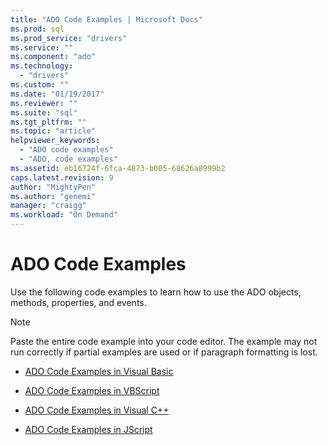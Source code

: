 ```yaml
---
title: "ADO Code Examples | Microsoft Docs"
ms.prod: sql
ms.prod_service: "drivers"
ms.service: ""
ms.component: "ado"
ms.technology:
  - "drivers"
ms.custom: ""
ms.date: "01/19/2017"
ms.reviewer: ""
ms.suite: "sql"
ms.tgt_pltfrm: ""
ms.topic: "article"
helpviewer_keywords: 
  - "ADO code examples"
  - "ADO, code examples"
ms.assetid: eb16724f-6fca-4873-b005-68626a8999b2
caps.latest.revision: 9
author: "MightyPen"
ms.author: "genemi"
manager: "craigg"
ms.workload: "On Demand"
---
```

# ADO Code Examples
Use the following code examples to learn how to use the ADO objects, methods, properties, and events.  
  
> [!NOTE]
>  Paste the entire code example into your code editor. The example may not run correctly if partial examples are used or if paragraph formatting is lost.  
  
-   [ADO Code Examples in Visual Basic](../../../ado/reference/ado-api/ado-code-examples-in-visual-basic.md)  
  
-   [ADO Code Examples in VBScript](../../../ado/reference/ado-api/ado-code-examples-vbscript.md)  
  
-   [ADO Code Examples in Visual C++](../../../ado/reference/ado-api/ado-code-examples-in-visual-c.md)  
  
-   [ADO Code Examples in JScript](../../../ado/reference/ado-api/ado-code-examples-in-microsoft-jscript.md)
